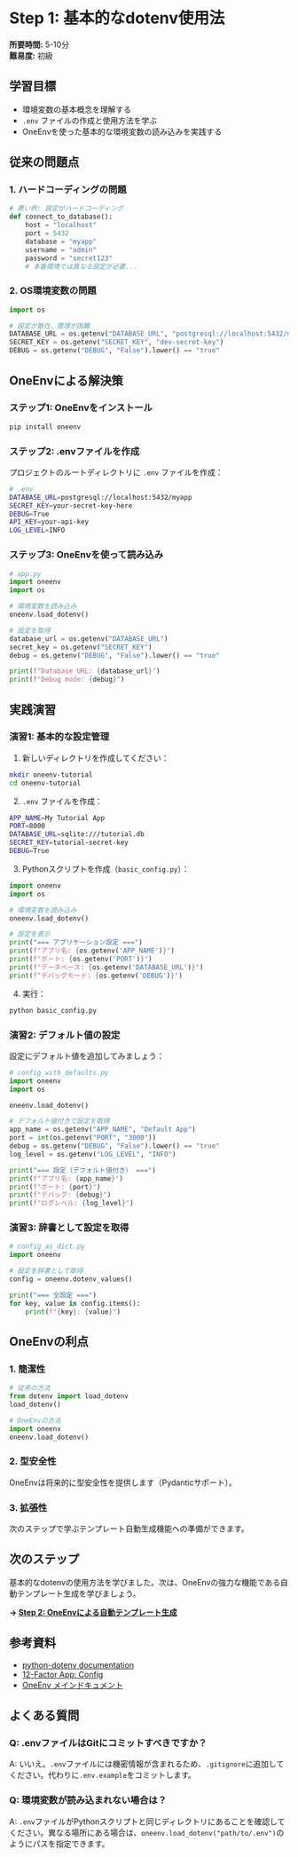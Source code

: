 # Step 1: 基本的なdotenv使用法

**所要時間:** 5-10分  
**難易度:** 初級

## 学習目標

- 環境変数の基本概念を理解する
- `.env` ファイルの作成と使用方法を学ぶ
- OneEnvを使った基本的な環境変数の読み込みを実践する

## 従来の問題点

### 1. ハードコーディングの問題

```python
# 悪い例: 設定がハードコーディング
def connect_to_database():
    host = "localhost"
    port = 5432
    database = "myapp"
    username = "admin"
    password = "secret123"
    # 本番環境では異なる設定が必要...
```

### 2. OS環境変数の問題

```python
import os

# 設定が散在、管理が困難
DATABASE_URL = os.getenv("DATABASE_URL", "postgresql://localhost:5432/myapp")
SECRET_KEY = os.getenv("SECRET_KEY", "dev-secret-key")
DEBUG = os.getenv("DEBUG", "False").lower() == "true"
```

## OneEnvによる解決策

### ステップ1: OneEnvをインストール

```bash
pip install oneenv
```

### ステップ2: .envファイルを作成

プロジェクトのルートディレクトリに `.env` ファイルを作成：

```bash
# .env
DATABASE_URL=postgresql://localhost:5432/myapp
SECRET_KEY=your-secret-key-here
DEBUG=True
API_KEY=your-api-key
LOG_LEVEL=INFO
```

### ステップ3: OneEnvを使って読み込み

```python
# app.py
import oneenv
import os

# 環境変数を読み込み
oneenv.load_dotenv()

# 設定を取得
database_url = os.getenv("DATABASE_URL")
secret_key = os.getenv("SECRET_KEY")
debug = os.getenv("DEBUG", "False").lower() == "true"

print(f"Database URL: {database_url}")
print(f"Debug mode: {debug}")
```

## 実践演習

### 演習1: 基本的な設定管理

1. 新しいディレクトリを作成してください：
```bash
mkdir oneenv-tutorial
cd oneenv-tutorial
```

2. `.env` ファイルを作成：
```bash
APP_NAME=My Tutorial App
PORT=8000
DATABASE_URL=sqlite:///tutorial.db
SECRET_KEY=tutorial-secret-key
DEBUG=True
```

3. Pythonスクリプトを作成（`basic_config.py`）：
```python
import oneenv
import os

# 環境変数を読み込み
oneenv.load_dotenv()

# 設定を表示
print("=== アプリケーション設定 ===")
print(f"アプリ名: {os.getenv('APP_NAME')}")
print(f"ポート: {os.getenv('PORT')}")
print(f"データベース: {os.getenv('DATABASE_URL')}")
print(f"デバッグモード: {os.getenv('DEBUG')}")
```

4. 実行：
```bash
python basic_config.py
```

### 演習2: デフォルト値の設定

設定にデフォルト値を追加してみましょう：

```python
# config_with_defaults.py
import oneenv
import os

oneenv.load_dotenv()

# デフォルト値付きで設定を取得
app_name = os.getenv("APP_NAME", "Default App")
port = int(os.getenv("PORT", "3000"))
debug = os.getenv("DEBUG", "False").lower() == "true"
log_level = os.getenv("LOG_LEVEL", "INFO")

print("=== 設定（デフォルト値付き） ===")
print(f"アプリ名: {app_name}")
print(f"ポート: {port}")
print(f"デバッグ: {debug}")
print(f"ログレベル: {log_level}")
```

### 演習3: 辞書として設定を取得

```python
# config_as_dict.py
import oneenv

# 設定を辞書として取得
config = oneenv.dotenv_values()

print("=== 全設定 ===")
for key, value in config.items():
    print(f"{key}: {value}")
```

## OneEnvの利点

### 1. 簡潔性
```python
# 従来の方法
from dotenv import load_dotenv
load_dotenv()

# OneEnvの方法
import oneenv
oneenv.load_dotenv()
```

### 2. 型安全性
OneEnvは将来的に型安全性を提供します（Pydanticサポート）。

### 3. 拡張性
次のステップで学ぶテンプレート自動生成機能への準備ができます。

## 次のステップ

基本的なdotenvの使用方法を学びました。次は、OneEnvの強力な機能である自動テンプレート生成を学びましょう。

**→ [Step 2: OneEnvによる自動テンプレート生成](02-template-generation.md)**

## 参考資料

- [python-dotenv documentation](https://github.com/theskumar/python-dotenv)
- [12-Factor App: Config](https://12factor.net/config)
- [OneEnv メインドキュメント](../../README_ja.md)

## よくある質問

### Q: .envファイルはGitにコミットすべきですか？
A: いいえ。`.env`ファイルには機密情報が含まれるため、`.gitignore`に追加してください。代わりに`.env.example`をコミットします。

### Q: 環境変数が読み込まれない場合は？
A: `.env`ファイルがPythonスクリプトと同じディレクトリにあることを確認してください。異なる場所にある場合は、`oneenv.load_dotenv("path/to/.env")`のようにパスを指定できます。